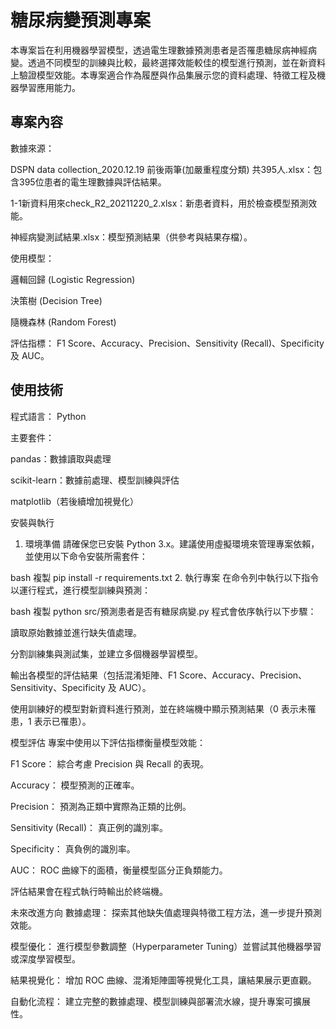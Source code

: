 # 糖尿病變預測專案

本專案旨在利用機器學習模型，透過電生理數據預測患者是否罹患糖尿病神經病變。透過不同模型的訓練與比較，最終選擇效能較佳的模型進行預測，並在新資料上驗證模型效能。本專案適合作為履歷與作品集展示您的資料處理、特徵工程及機器學習應用能力。

## 專案內容
數據來源：

DSPN data collection_2020.12.19 前後兩筆(加嚴重程度分類) 共395人.xlsx：包含395位患者的電生理數據與評估結果。

1-1新資料用來check_R2_20211220_2.xlsx：新患者資料，用於檢查模型預測效能。

神經病變測試結果.xlsx：模型預測結果（供參考與結果存檔）。

使用模型：

邏輯回歸 (Logistic Regression)

決策樹 (Decision Tree)

隨機森林 (Random Forest)

評估指標：
F1 Score、Accuracy、Precision、Sensitivity (Recall)、Specificity 及 AUC。

## 使用技術
程式語言： Python

主要套件：

pandas：數據讀取與處理

scikit-learn：數據前處理、模型訓練與評估

matplotlib（若後續增加視覺化）

安裝與執行
1. 環境準備
請確保您已安裝 Python 3.x。建議使用虛擬環境來管理專案依賴，並使用以下命令安裝所需套件：

bash
複製
pip install -r requirements.txt
2. 執行專案
在命令列中執行以下指令以運行程式，進行模型訓練與預測：

bash
複製
python src/預測患者是否有糖尿病變.py
程式會依序執行以下步驟：

讀取原始數據並進行缺失值處理。

分割訓練集與測試集，並建立多個機器學習模型。

輸出各模型的評估結果（包括混淆矩陣、F1 Score、Accuracy、Precision、Sensitivity、Specificity 及 AUC）。

使用訓練好的模型對新資料進行預測，並在終端機中顯示預測結果（0 表示未罹患，1 表示已罹患）。

模型評估
專案中使用以下評估指標衡量模型效能：

F1 Score： 綜合考慮 Precision 與 Recall 的表現。

Accuracy： 模型預測的正確率。

Precision： 預測為正類中實際為正類的比例。

Sensitivity (Recall)： 真正例的識別率。

Specificity： 真負例的識別率。

AUC： ROC 曲線下的面積，衡量模型區分正負類能力。

評估結果會在程式執行時輸出於終端機。

未來改進方向
數據處理： 探索其他缺失值處理與特徵工程方法，進一步提升預測效能。

模型優化： 進行模型參數調整（Hyperparameter Tuning）並嘗試其他機器學習或深度學習模型。

結果視覺化： 增加 ROC 曲線、混淆矩陣圖等視覺化工具，讓結果展示更直觀。

自動化流程： 建立完整的數據處理、模型訓練與部署流水線，提升專案可擴展性。
